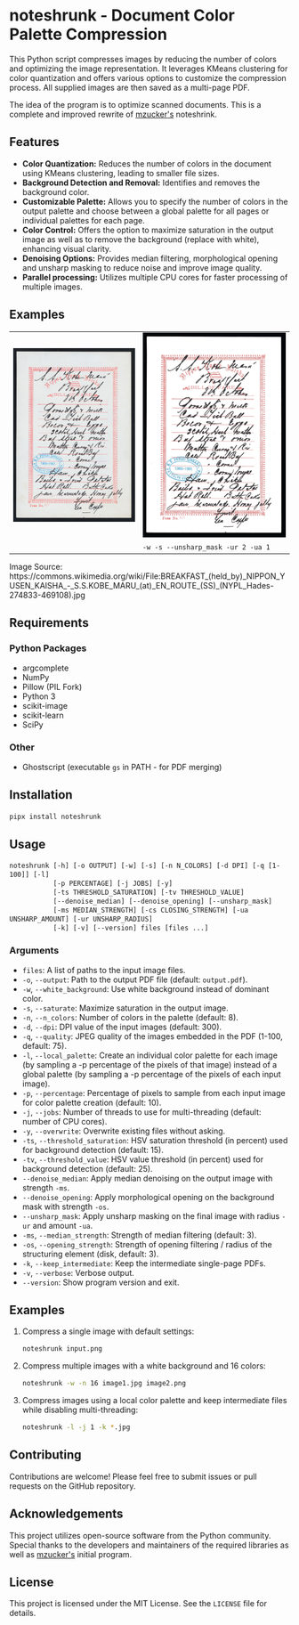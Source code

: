 # noteshrunk - Document Color Palette Compression

This Python script compresses images by reducing the number of colors and optimizing the image representation.
It leverages KMeans clustering for color quantization and offers various options to customize the compression process.
All supplied images are then saved as a multi-page PDF.

The idea of the program is to optimize scanned documents.
This is a complete and improved rewrite of [mzucker's](https://github.com/mzucker/noteshrink) noteshrink.

## Features

* **Color Quantization:** Reduces the number of colors in the document using KMeans clustering, leading to smaller file sizes.
* **Background Detection and Removal:** Identifies and removes the background color.
* **Customizable Palette:** Allows you to specify the number of colors in the output palette and choose between a global palette for all pages or individual palettes for each page.
* **Color Control:** Offers the option to maximize saturation in the output image as well as to remove the background (replace with white), enhancing visual clarity.
* **Denoising Options:** Provides median filtering, morphological opening and unsharp masking to reduce noise and improve image quality.
* **Parallel processing:** Utilizes multiple CPU cores for faster processing of multiple images.

## Examples

<table>
  <tr>
    <td><img src="examples/example_1-orig.jpg" alt="Original Image" width="400"/></td>
    <td><img src="examples/example_1-ns.jpg" alt="Processed Image" width="400"/></td>
  </tr>
  <tr>
    <td></td>
    <td><code>-w -s --unsharp_mask -ur 2 -ua 1</code></td>
  </tr>

</table>
Image Source: https://commons.wikimedia.org/wiki/File:BREAKFAST_(held_by)_NIPPON_YUSEN_KAISHA_-_S.S.KOBE_MARU_(at)_EN_ROUTE_(SS)_(NYPL_Hades-274833-469108).jpg

## Requirements

### Python Packages

- argcomplete
- NumPy
- Pillow (PIL Fork)
- Python 3
- scikit-image
- scikit-learn
- SciPy

### Other

- Ghostscript (executable `gs` in PATH - for PDF merging)

## Installation

```bash
pipx install noteshrunk
```

## Usage

```
noteshrunk [-h] [-o OUTPUT] [-w] [-s] [-n N_COLORS] [-d DPI] [-q [1-100]] [-l]
           [-p PERCENTAGE] [-j JOBS] [-y]
           [-ts THRESHOLD_SATURATION] [-tv THRESHOLD_VALUE]
           [--denoise_median] [--denoise_opening] [--unsharp_mask]
           [-ms MEDIAN_STRENGTH] [-cs CLOSING_STRENGTH] [-ua UNSHARP_AMOUNT] [-ur UNSHARP_RADIUS]
           [-k] [-v] [--version] files [files ...]
```

### Arguments

* `files`: A list of paths to the input image files.
* `-o`, `--output`: Path to the output PDF file (default: `output.pdf`).
* `-w`, `--white_background`: Use white background instead of dominant color.
* `-s`, `--saturate`: Maximize saturation in the output image.
* `-n`, `--n_colors`: Number of colors in the palette (default: 8).
* `-d`, `--dpi`: DPI value of the input images (default: 300).
* `-q`, `--quality`: JPEG quality of the images embedded in the PDF (1-100, default: 75).
* `-l`, `--local_palette`: Create an individual color palette for each image (by sampling a -p percentage of the pixels of that image) instead of a global palette (by sampling a -p percentage of the pixels of each input image).
* `-p`, `--percentage`: Percentage of pixels to sample from each input image for color palette creation (default: 10).
* `-j`, `--jobs`: Number of threads to use for multi-threading (default: number of CPU cores).
* `-y`, `--overwrite`: Overwrite existing files without asking.
* `-ts`, `--threshold_saturation`: HSV saturation threshold (in percent) used for background detection (default: 15).
* `-tv`, `--threshold_value`: HSV value threshold (in percent) used for background detection (default: 25).
* `--denoise_median`: Apply median denoising on the output image with strength `-ms`.
* `--denoise_opening`: Apply morphological opening on the background mask with strength `-os`.
* `--unsharp_mask`: Apply unsharp masking on the final image with radius `-ur` and amount `-ua`.
* `-ms`, `--median_strength`: Strength of median filtering (default: 3).
* `-os`, `--opening_strength`: Strength of opening filtering / radius of the structuring element (disk, default: 3).
* `-k`, `--keep_intermediate`: Keep the intermediate single-page PDFs.
* `-v`, `--verbose`: Verbose output.
* `--version`: Show program version and exit.

## Examples

1.  Compress a single image with default settings:

    ```bash
    noteshrunk input.png
    ```

2.  Compress multiple images with a white background and 16 colors:

    ```bash
    noteshrunk -w -n 16 image1.jpg image2.png
    ```

3.  Compress images using a local color palette and keep intermediate files while disabling multi-threading:
    ```bash
    noteshrunk -l -j 1 -k *.jpg
    ```

## Contributing

Contributions are welcome! Please feel free to submit issues or pull requests on the GitHub repository.

## Acknowledgements

This project utilizes open-source software from the Python community.
Special thanks to the developers and maintainers of the required libraries as well as [mzucker's](https://github.com/mzucker/noteshrink) initial program.

## License

This project is licensed under the MIT License. See the `LICENSE` file for details.
